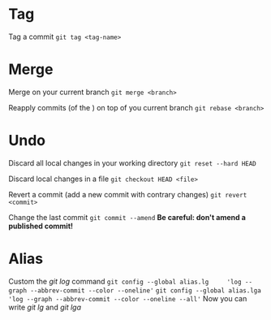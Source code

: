 # Tag

Tag a commit
`git tag <tag-name>`

# Merge

Merge <branch> on your current branch
`git merge <branch>`

Reapply commits (of the <branch>) on top of you current branch
`git rebase <branch>`

# Undo

Discard all local changes in your working directory
`git reset --hard HEAD`

Discard local changes in a file
`git checkout HEAD <file>`

Revert a commit (add a new commit with contrary changes)
`git revert <commit>`

Change the last commit
`git commit --amend`
**Be careful: don't amend a published commit!**

# Alias

Custom the *git log* command
`git config --global alias.lg     'log --graph --abbrev-commit --color --oneline'`
`git config --global alias.lga     'log --graph --abbrev-commit --color --oneline --all'`
Now you can write *git lg* and *git lga*
